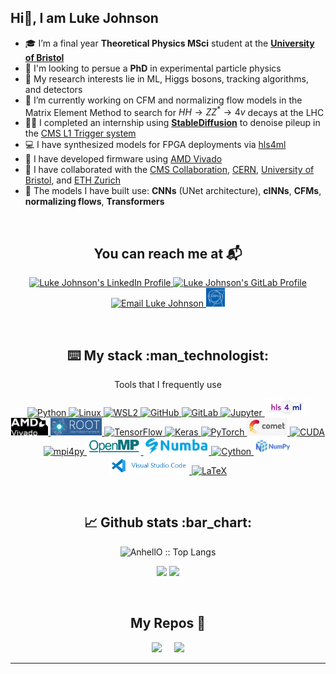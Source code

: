 ## Hi👋, I am Luke Johnson

- 🎓 I’m a final year **Theoretical Physics MSci** student at the [**University of Bristol**](https://www.bristol.ac.uk/)
- 🔬 I'm looking to persue a **PhD** in experimental particle physics
- 📖 My research interests lie in ML, Higgs bosons, tracking algorithms, and detectors
- 🔭 I’m currently working on CFM and normalizing flow models in the Matrix Element Method to search for $HH \to ZZ^{*} \to 4v$ decays at the LHC
- 👨‍💻 I completed an internship using [**StableDiffusion**](https://github.com/themrluke/StableDiffusionPUPPI) to denoise pileup in the [CMS L1 Trigger system](https://cms.cern/news/real-time-analysis-cms-level-1-trigger)
- 💻 I have synthesized models for FPGA deployments via [hls4ml](https://fastmachinelearning.org/hls4ml/)
- 🔧 I have developed firmware using [AMD Vivado](https://www.amd.com/en/products/software/adaptive-socs-and-fpgas/vivado.html)
- 🤝 I have collaborated with the [CMS Collaboration](https://cms.cern/), [CERN](https://home.cern/), [University of Bristol](https://www.bristol.ac.uk/), and [ETH Zurich](https://ethz.ch/en.html)
- 🌱 The models I have built use: **CNNs** (UNet architecture), **cINNs**, **CFMs**, **normalizing flows**, **Transformers**

<br>

<h2 align="center">You can reach me at 📬</h2>

<p align="center">

  <a href="https://www.linkedin.com/in/themrluke/">
    <img src="https://www.vectorlogo.zone/logos/linkedin/linkedin-icon.svg" alt="Luke Johnson's LinkedIn Profile" height="30" width="30">
  </a>

  <a href="https://gitlab.cern.ch/ljohnson">
    <img src="https://www.vectorlogo.zone/logos/gitlab/gitlab-icon.svg" alt="Luke Johnson's GitLab Profile" height="30" width="30">
  </a>

  <a href="mailto:themrlukejohnson@gmail.com">
    <img src="https://www.vectorlogo.zone/logos/gmail/gmail-icon.svg" alt="Email Luke Johnson" height="30" width="30">
  </a>

  <a href="mailto:luke.johnson@cern.ch">
    <img src="https://github.com/themrluke/themrluke/blob/main/CERN_logo.png" alt="Email Luke Johnson at CERN" height="30" width="30">
  </a>
  
</p>

<br>

<h2 align="center">⌨️ My stack :man_technologist:</h2>

<p align="center">Tools that I frequently use</p>

<p align="center">
  
  <!-- Python -->
  <a href="https://www.python.org/">
    <img src="https://img.shields.io/badge/Python-3776AB?style=for-the-badge&logo=python&logoColor=FFD43B" alt="Python">
  </a>

  <!-- Linux -->
  <a href="https://www.linux.org/">
    <img src="https://img.shields.io/badge/Linux-FCC624?style=for-the-badge&logo=linux&logoColor=black" alt="Linux">
  </a>

  <!-- WSL2 -->
  <a href="https://learn.microsoft.com/en-us/windows/wsl/">
    <img src="https://img.shields.io/badge/WSL2-4D4D4D?style=for-the-badge&logo=linux&logoColor=white" alt="WSL2">
  </a>

  <!-- GitHub -->
  <a href="https://github.com/themrluke">
    <img src="https://img.shields.io/badge/GitHub-181717?style=for-the-badge&logo=github&logoColor=white" alt="GitHub">
  </a>

  <!-- GitLab -->
  <a href="https://gitlab.cern.ch/ljohnson">
  <img src="https://img.shields.io/badge/GitLab-white?style=for-the-badge&logo=gitlab&logoColor=FC6D26" alt="GitLab">
  </a>

  <!-- Jupyter -->
  <a href="https://jupyter.org/">
    <img src="https://img.shields.io/badge/Jupyter-F37626?style=for-the-badge&logo=jupyter&logoColor=white" alt="Jupyter">
  </a>

  <!-- HLS4ML -->
  <a href="https://fastmachinelearning.org/hls4ml/">
      <img src="https://github.com/themrluke/themrluke/blob/main/hls4ml_logo.jpg" alt="HLS4ML" height="28">
    </a>
    
  <!-- Xilinx Vivado -->
  <a href="https://www.amd.com/en/products/software/adaptive-socs-and-fpgas/vivado/high-level-design.html">
    <img src="https://github.com/themrluke/themrluke/blob/main/AMD_Vivado_logo.png" alt="AMD Vivado" height="28">
  </a>

  <!-- ROOT -->
  <a href="https://root.cern/">
    <img src="https://github.com/themrluke/themrluke/blob/main/ROOT_logo.png" alt="ROOT" height="28">
  </a>

  <!-- TensorFlow -->
  <a href="https://www.tensorflow.org/">
    <img src="https://img.shields.io/badge/TensorFlow-FF6F00?style=for-the-badge&logo=tensorflow&logoColor=white" alt="TensorFlow">
  </a>

  <!-- Keras -->
  <a href="https://keras.io/">
    <img src="https://img.shields.io/badge/Keras-D00000?style=for-the-badge&logo=keras&logoColor=white" alt="Keras">
  </a>

  <!-- PyTorch -->
  <a href="https://pytorch.org/">
    <img src="https://img.shields.io/badge/PyTorch-EE4C2C?style=for-the-badge&logo=pytorch&logoColor=white" alt="PyTorch">
  </a>

  <!-- Comet -->
  <a href="https://www.comet.com/site/">
    <img src="https://github.com/themrluke/themrluke/blob/main/Comet_logo.jpg" alt="Comet" height="28">
  </a>

  <!-- CUDA -->
  <a href="https://developer.nvidia.com/cuda-zone">
    <img src="https://img.shields.io/badge/CUDA-76B900?style=for-the-badge&logo=nvidia&logoColor=white" alt="CUDA">
  </a>

  <!-- MPI -->
  <a href="https://mpi4py.readthedocs.io/">
    <img src="https://img.shields.io/badge/mpi4py-FFD43B?style=for-the-badge&logo=python&logoColor=3776AB" alt="mpi4py">
  </a>

  <!-- OpenMP -->
  <a href="https://www.openmp.org/">
    <img src="https://github.com/themrluke/themrluke/blob/main/OpenMP_logo.png" alt="OpenMP" height="28">
  </a>

  <!-- Numba -->
  <a href="https://numba.pydata.org/">
    <img src="https://github.com/themrluke/themrluke/blob/main/Numba_logo.png" alt="Numba" height="28">
  </a>

  <!-- Cython -->
  <a href="https://cython.org/">
  <img src="https://img.shields.io/badge/Cython-5A3E85?style=for-the-badge&logo=python&logoColor=white" alt="Cython">
</a>

  <!-- NumPy -->
  <a href="https://numpy.org/">
    <img src="https://github.com/themrluke/themrluke/blob/main/NumPy_logo.png" alt="NumPy" height="28">
  </a>

  <!-- VScode -->
  <a href="https://code.visualstudio.com/">
    <img src="https://github.com/themrluke/themrluke/blob/main/visualstudiocode_logo.png" alt="VS Code" height="28">
  </a>
  
  <!-- LaTeX -->
  <a href="https://www.latex-project.org/">
    <img src="https://img.shields.io/badge/LaTeX-008080?style=for-the-badge&logo=latex&logoColor=white" alt="LaTeX">
  </a>

</p>

<br>

<h2 align="center">📈 Github stats :bar_chart:</h2>

<p align="center"><img src="https://github-readme-stats.vercel.app/api/top-langs/?username=themrluke&langs_count=10&theme=tokyonight&layout=compact" alt="AnhellO :: Top Langs" /></p>

<p align="center">
  <img src="https://github-readme-stats.vercel.app/api?username=themrluke&show_icons=true&theme=radical&hide=issues&include_all_commits=true&count_private=true&rank_icon=github" width="47%" />
  <img src="https://nirzak-streak-stats.vercel.app?user=themrluke&theme=cobalt&date_format=j%20M%5B%20Y%5D" width="47%" />
</p>

<br>

<h2 align="center">My Repos 📕</h2>

<div align="center" style="display: flex; justify-content: center; gap: 20px;">
  <a href="https://github.com/themrluke/LatticeBoltzmann">
    <img src="https://github-readme-stats.vercel.app/api/pin/?username=themrluke&repo=LatticeBoltzmann&theme=nord" />
  </a>
  <a href="https://github.com/themrluke/StableDiffusionPUPPI">
    <img src="https://github-readme-stats.vercel.app/api/pin/?username=themrluke&repo=StableDiffusionPUPPI&theme=nord" />
  </a>
</div>


---

<!--
**themrluke/themrluke** is a ✨ _special_ ✨ repository because its `README.md` (this file) appears on your GitHub profile.

Here are some ideas to get you started:

- 🔭 I’m currently working on ...
- 🌱 I’m currently learning ...
- 👯 I’m looking to collaborate on ...
- 🤔 I’m looking for help with ...
- 💬 Ask me about ...
- 📫 How to reach me: ...
- 😄 Pronouns: ...
- ⚡ Fun fact: ...
-->
